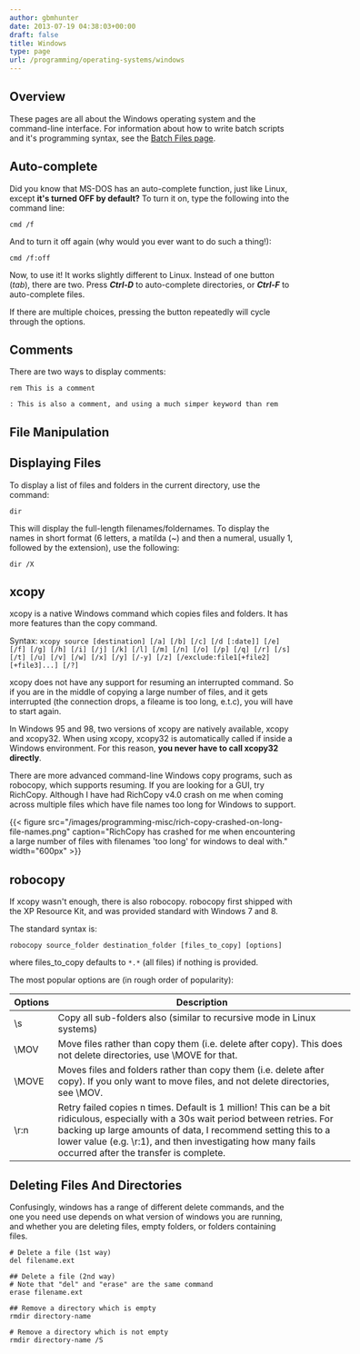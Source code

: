 ```yaml
---
author: gbmhunter
date: 2013-07-19 04:38:03+00:00
draft: false
title: Windows
type: page
url: /programming/operating-systems/windows
---
```


## Overview

These pages are all about the Windows operating system and the command-line interface. For information about how to write batch scripts and it's programming syntax, see the [Batch Files page](/programming/languages/batch-files).


## Auto-complete

Did you know that MS-DOS has an auto-complete function, just like Linux, except **it's turned OFF by default?** To turn it on, type the following into the command line:

```  
cmd /f
```

And to turn it off again (why would you ever want to do such a thing!):

``` 
cmd /f:off
```

Now, to use it! It works slightly different to Linux. Instead of one button (_tab_), there are two. Press **_Ctrl-D_** to auto-complete directories, or **_Ctrl-F_** to auto-complete files.

If there are multiple choices, pressing the button repeatedly will cycle through the options.

## Comments


There are two ways to display comments:

```    
rem This is a comment

: This is also a comment, and using a much simper keyword than rem
```

## File Manipulation

## Displaying Files

To display a list of files and folders in the current directory, use the command:

```    
dir
```

This will display the full-length filenames/foldernames. To display the names in short format (6 letters, a matilda (~) and then a numeral, usually 1, followed by the extension), use the following:

```
dir /X
```

## xcopy

xcopy is a native Windows command which copies files and folders. It has more features than the copy command.

Syntax: `xcopy source [destination] [/a] [/b] [/c] [/d [:date]] [/e] [/f] [/g] [/h] [/i] [/j] [/k] [/l] [/m] [/n] [/o] [/p] [/q] [/r] [/s] [/t] [/u] [/v] [/w] [/x] [/y] [/-y] [/z] [/exclude:file1[+file2][+file3]...] [/?]`

xcopy does not have any support for resuming an interrupted command. So if you are in the middle of copying a large number of files, and it gets interrupted (the connection drops, a fileame is too long, e.t.c), you will have to start again.

In Windows 95 and 98, two versions of xcopy are natively available, xcopy and xcopy32. When using xcopy, xcopy32 is automatically called if inside a Windows environment. For this reason, **you never have to call xcopy32 directly**.

There are more advanced command-line Windows copy programs, such as robocopy, which supports resuming. If you are looking for a GUI, try RichCopy. Although I have had RichCopy v4.0 crash on me when coming across multiple files which have file names too long for Windows to support.

{{< figure src="/images/programming-misc/rich-copy-crashed-on-long-file-names.png" caption="RichCopy has crashed for me when encountering a large number of files with filenames 'too long' for windows to deal with."  width="600px" >}}

## robocopy

If xcopy wasn't enough, there is also robocopy. robocopy first shipped with the XP Resource Kit, and was provided standard with Windows 7 and 8.

The standard syntax is:

```    
robocopy source_folder destination_folder [files_to_copy] [options]
```

where files_to_copy defaults to `*.*` (all files) if nothing is provided.

The most popular options are (in rough order of popularity):
<table style="width: 600px;" border="0">
    <thead>
        <tr>
            <th>Options</th>
            <th>Description</th>
        </tr>
    </thead>
<tbody>
<tr >

<td >\s
</td>

<td >Copy all sub-folders also (similar to recursive mode in Linux systems)
</td>
</tr>
<tr >

<td >\MOV
</td>

<td >Move files rather than copy them (i.e. delete after copy). This does not delete directories, use \MOVE for that.
</td>
</tr>
<tr >

<td >\MOVE
</td>

<td >Moves files and folders rather than copy them (i.e. delete after copy). If you only want to move files, and not delete directories, see \MOV.
</td>
</tr>
<tr >

<td >\r:n
</td>

<td >Retry failed copies n times. Default is 1 million! This can be a bit ridiculous, especially with a 30s wait period between retries. For backing up large amounts of data, I recommend setting this to a lower value (e.g. \r:1), and then investigating how many fails occurred after the transfer is complete.
</td>
</tr>
</tbody>
</table>

## Deleting Files And Directories

Confusingly, windows has a range of different delete commands, and the one you need use depends on what version of windows you are running, and whether you are deleting files, empty folders, or folders containing files.

```    
# Delete a file (1st way)
del filename.ext

## Delete a file (2nd way)
# Note that "del" and "erase" are the same command
erase filename.ext

## Remove a directory which is empty
rmdir directory-name

# Remove a directory which is not empty
rmdir directory-name /S
```